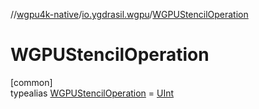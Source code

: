 //[wgpu4k-native](../../../index.md)/[io.ygdrasil.wgpu](../index.md)/[WGPUStencilOperation](index.md)

# WGPUStencilOperation

[common]\
typealias [WGPUStencilOperation](index.md) = [UInt](https://kotlinlang.org/api/core/kotlin-stdlib/kotlin/-u-int/index.html)
